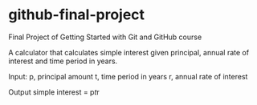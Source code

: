 # github-final-project
Final Project of Getting Started with Git and GitHub course

A calculator that calculates simple interest given principal, annual rate of interest and time period in years.

Input:
  p, principal amount
  t, time period in years
  r, annual rate of interest
   
Output
  simple interest = p*t*r
